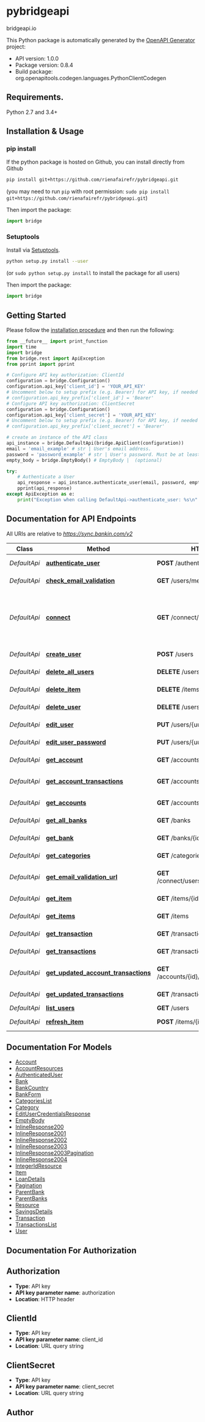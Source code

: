 # pybridgeapi
bridgeapi.io

This Python package is automatically generated by the [OpenAPI Generator](https://openapi-generator.tech) project:

- API version: 1.0.0
- Package version: 0.8.4
- Build package: org.openapitools.codegen.languages.PythonClientCodegen

## Requirements.

Python 2.7 and 3.4+

## Installation & Usage
### pip install

If the python package is hosted on Github, you can install directly from Github

```sh
pip install git+https://github.com/rienafairefr/pybridgeapi.git
```
(you may need to run `pip` with root permission: `sudo pip install git+https://github.com/rienafairefr/pybridgeapi.git`)

Then import the package:
```python
import bridge 
```

### Setuptools

Install via [Setuptools](http://pypi.python.org/pypi/setuptools).

```sh
python setup.py install --user
```
(or `sudo python setup.py install` to install the package for all users)

Then import the package:
```python
import bridge
```

## Getting Started

Please follow the [installation procedure](#installation--usage) and then run the following:

```python
from __future__ import print_function
import time
import bridge
from bridge.rest import ApiException
from pprint import pprint

# Configure API key authorization: ClientId
configuration = bridge.Configuration()
configuration.api_key['client_id'] = 'YOUR_API_KEY'
# Uncomment below to setup prefix (e.g. Bearer) for API key, if needed
# configuration.api_key_prefix['client_id'] = 'Bearer'
# Configure API key authorization: ClientSecret
configuration = bridge.Configuration()
configuration.api_key['client_secret'] = 'YOUR_API_KEY'
# Uncomment below to setup prefix (e.g. Bearer) for API key, if needed
# configuration.api_key_prefix['client_secret'] = 'Bearer'

# create an instance of the API class
api_instance = bridge.DefaultApi(bridge.ApiClient(configuration))
email = 'email_example' # str | User's email address.
password = 'password_example' # str | User's password. Must be at least 6 characters and less than 255 characters. 
empty_body = bridge.EmptyBody() # EmptyBody |  (optional)

try:
    # Authenticate a User
    api_response = api_instance.authenticate_user(email, password, empty_body=empty_body)
    pprint(api_response)
except ApiException as e:
    print("Exception when calling DefaultApi->authenticate_user: %s\n" % e)

```

## Documentation for API Endpoints

All URIs are relative to *https://sync.bankin.com/v2*

Class | Method | HTTP request | Description
------------ | ------------- | ------------- | -------------
*DefaultApi* | [**authenticate_user**](docs/DefaultApi.md#authenticate_user) | **POST** /authenticate | Authenticate a User
*DefaultApi* | [**check_email_validation**](docs/DefaultApi.md#check_email_validation) | **GET** /users/me/email/confirmation | check Email Validation
*DefaultApi* | [**connect**](docs/DefaultApi.md#connect) | **GET** /connect/items/add/url | Returns the URL to Bridge&#39;s Connect funnel for adding an item
*DefaultApi* | [**create_user**](docs/DefaultApi.md#create_user) | **POST** /users | Create a User
*DefaultApi* | [**delete_all_users**](docs/DefaultApi.md#delete_all_users) | **DELETE** /users | Delete all users
*DefaultApi* | [**delete_item**](docs/DefaultApi.md#delete_item) | **DELETE** /items/{id} | Refresh a Bridge Item
*DefaultApi* | [**delete_user**](docs/DefaultApi.md#delete_user) | **DELETE** /users/{uuid} | delete a User
*DefaultApi* | [**edit_user**](docs/DefaultApi.md#edit_user) | **PUT** /users/{uuid} | edit User credentials
*DefaultApi* | [**edit_user_password**](docs/DefaultApi.md#edit_user_password) | **PUT** /users/{uuid}/password | edit User password
*DefaultApi* | [**get_account**](docs/DefaultApi.md#get_account) | **GET** /accounts/{id} | get User Account
*DefaultApi* | [**get_account_transactions**](docs/DefaultApi.md#get_account_transactions) | **GET** /accounts/{id}/transactions | List Transactions By Account
*DefaultApi* | [**get_accounts**](docs/DefaultApi.md#get_accounts) | **GET** /accounts | get User Accounts
*DefaultApi* | [**get_all_banks**](docs/DefaultApi.md#get_all_banks) | **GET** /banks | get All banks
*DefaultApi* | [**get_bank**](docs/DefaultApi.md#get_bank) | **GET** /banks/{id} | get a single Bank
*DefaultApi* | [**get_categories**](docs/DefaultApi.md#get_categories) | **GET** /categories | List Categories
*DefaultApi* | [**get_email_validation_url**](docs/DefaultApi.md#get_email_validation_url) | **GET** /connect/users/email/confirmation/url | get the URL for email validation
*DefaultApi* | [**get_item**](docs/DefaultApi.md#get_item) | **GET** /items/{id} | get a single Bridge Item
*DefaultApi* | [**get_items**](docs/DefaultApi.md#get_items) | **GET** /items | get Bridge items
*DefaultApi* | [**get_transaction**](docs/DefaultApi.md#get_transaction) | **GET** /transactions/{id} | Get Transaction
*DefaultApi* | [**get_transactions**](docs/DefaultApi.md#get_transactions) | **GET** /transactions | List Transactions
*DefaultApi* | [**get_updated_account_transactions**](docs/DefaultApi.md#get_updated_account_transactions) | **GET** /accounts/{id}/transactions/updated | List Updated Transactions By Account
*DefaultApi* | [**get_updated_transactions**](docs/DefaultApi.md#get_updated_transactions) | **GET** /transactions/updated | List Updated Transactions
*DefaultApi* | [**list_users**](docs/DefaultApi.md#list_users) | **GET** /users | List users
*DefaultApi* | [**refresh_item**](docs/DefaultApi.md#refresh_item) | **POST** /items/{id}/refresh | Refresh a Bridge Item


## Documentation For Models

 - [Account](docs/Account.md)
 - [AccountResources](docs/AccountResources.md)
 - [AuthenticatedUser](docs/AuthenticatedUser.md)
 - [Bank](docs/Bank.md)
 - [BankCountry](docs/BankCountry.md)
 - [BankForm](docs/BankForm.md)
 - [CategoriesList](docs/CategoriesList.md)
 - [Category](docs/Category.md)
 - [EditUserCredentialsResponse](docs/EditUserCredentialsResponse.md)
 - [EmptyBody](docs/EmptyBody.md)
 - [InlineResponse200](docs/InlineResponse200.md)
 - [InlineResponse2001](docs/InlineResponse2001.md)
 - [InlineResponse2002](docs/InlineResponse2002.md)
 - [InlineResponse2003](docs/InlineResponse2003.md)
 - [InlineResponse2003Pagination](docs/InlineResponse2003Pagination.md)
 - [InlineResponse2004](docs/InlineResponse2004.md)
 - [IntegerIdResource](docs/IntegerIdResource.md)
 - [Item](docs/Item.md)
 - [LoanDetails](docs/LoanDetails.md)
 - [Pagination](docs/Pagination.md)
 - [ParentBank](docs/ParentBank.md)
 - [ParentBanks](docs/ParentBanks.md)
 - [Resource](docs/Resource.md)
 - [SavingsDetails](docs/SavingsDetails.md)
 - [Transaction](docs/Transaction.md)
 - [TransactionsList](docs/TransactionsList.md)
 - [User](docs/User.md)


## Documentation For Authorization


## Authorization

- **Type**: API key
- **API key parameter name**: authorization
- **Location**: HTTP header

## ClientId

- **Type**: API key
- **API key parameter name**: client_id
- **Location**: URL query string

## ClientSecret

- **Type**: API key
- **API key parameter name**: client_secret
- **Location**: URL query string


## Author




